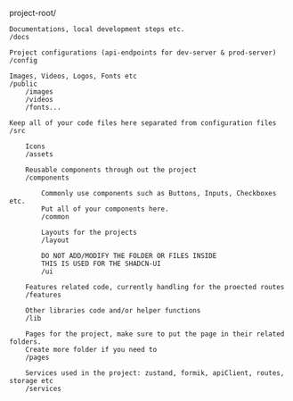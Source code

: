 project-root/

    Documentations, local development steps etc.
    /docs

    Project configurations (api-endpoints for dev-server & prod-server)
    /config

    Images, Videos, Logos, Fonts etc
    /public
        /images
        /videos
        /fonts...
    
    Keep all of your code files here separated from configuration files
    /src

        Icons
        /assets

        Reusable components through out the project
        /components

            Commonly use components such as Buttons, Inputs, Checkboxes etc.
            Put all of your components here.
            /common

            Layouts for the projects
            /layout

            DO NOT ADD/MODIFY THE FOLDER OR FILES INSIDE
            THIS IS USED FOR THE SHADCN-UI
            /ui
        
        Features related code, currently handling for the proected routes
        /features

        Other libraries code and/or helper functions
        /lib

        Pages for the project, make sure to put the page in their related folders.
        Create more folder if you need to
        /pages

        Services used in the project: zustand, formik, apiClient, routes, storage etc
        /services